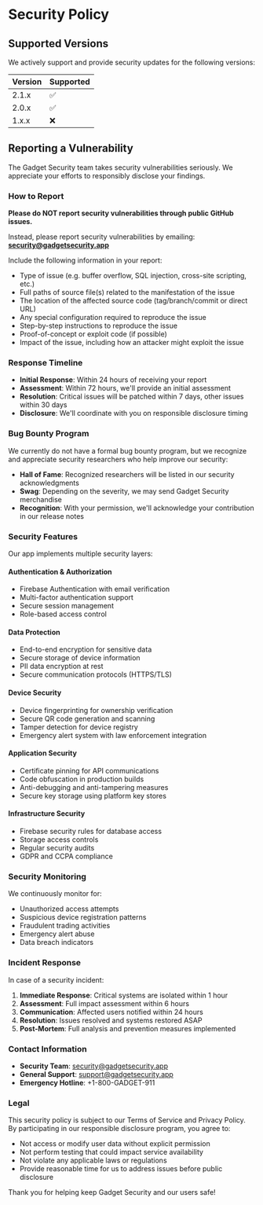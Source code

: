 # Security Policy

## Supported Versions

We actively support and provide security updates for the following versions:

| Version | Supported          |
| ------- | ------------------ |
| 2.1.x   | :white_check_mark: |
| 2.0.x   | :white_check_mark: |
| 1.x.x   | :x:                |

## Reporting a Vulnerability

The Gadget Security team takes security vulnerabilities seriously. We appreciate your efforts to responsibly disclose your findings.

### How to Report

**Please do NOT report security vulnerabilities through public GitHub issues.**

Instead, please report security vulnerabilities by emailing: **security@gadgetsecurity.app**

Include the following information in your report:

- Type of issue (e.g. buffer overflow, SQL injection, cross-site scripting, etc.)
- Full paths of source file(s) related to the manifestation of the issue
- The location of the affected source code (tag/branch/commit or direct URL)
- Any special configuration required to reproduce the issue
- Step-by-step instructions to reproduce the issue
- Proof-of-concept or exploit code (if possible)
- Impact of the issue, including how an attacker might exploit the issue

### Response Timeline

- **Initial Response**: Within 24 hours of receiving your report
- **Assessment**: Within 72 hours, we'll provide an initial assessment
- **Resolution**: Critical issues will be patched within 7 days, other issues within 30 days
- **Disclosure**: We'll coordinate with you on responsible disclosure timing

### Bug Bounty Program

We currently do not have a formal bug bounty program, but we recognize and appreciate security researchers who help improve our security:

- **Hall of Fame**: Recognized researchers will be listed in our security acknowledgments
- **Swag**: Depending on the severity, we may send Gadget Security merchandise
- **Recognition**: With your permission, we'll acknowledge your contribution in our release notes

### Security Features

Our app implements multiple security layers:

#### Authentication & Authorization
- Firebase Authentication with email verification
- Multi-factor authentication support
- Secure session management
- Role-based access control

#### Data Protection
- End-to-end encryption for sensitive data
- Secure storage of device information
- PII data encryption at rest
- Secure communication protocols (HTTPS/TLS)

#### Device Security
- Device fingerprinting for ownership verification
- Secure QR code generation and scanning
- Tamper detection for device registry
- Emergency alert system with law enforcement integration

#### Application Security
- Certificate pinning for API communications
- Code obfuscation in production builds
- Anti-debugging and anti-tampering measures
- Secure key storage using platform key stores

#### Infrastructure Security
- Firebase security rules for database access
- Storage access controls
- Regular security audits
- GDPR and CCPA compliance

### Security Monitoring

We continuously monitor for:

- Unauthorized access attempts
- Suspicious device registration patterns
- Fraudulent trading activities
- Emergency alert abuse
- Data breach indicators

### Incident Response

In case of a security incident:

1. **Immediate Response**: Critical systems are isolated within 1 hour
2. **Assessment**: Full impact assessment within 6 hours
3. **Communication**: Affected users notified within 24 hours
4. **Resolution**: Issues resolved and systems restored ASAP
5. **Post-Mortem**: Full analysis and prevention measures implemented

### Contact Information

- **Security Team**: security@gadgetsecurity.app
- **General Support**: support@gadgetsecurity.app
- **Emergency Hotline**: +1-800-GADGET-911

### Legal

This security policy is subject to our Terms of Service and Privacy Policy. By participating in our responsible disclosure program, you agree to:

- Not access or modify user data without explicit permission
- Not perform testing that could impact service availability
- Not violate any applicable laws or regulations
- Provide reasonable time for us to address issues before public disclosure

Thank you for helping keep Gadget Security and our users safe!